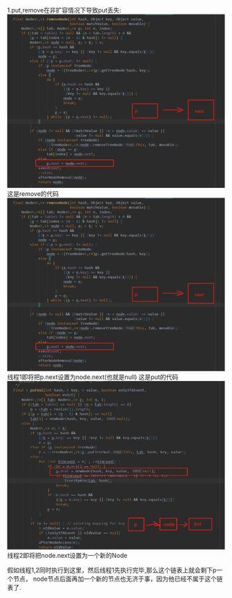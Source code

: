 1.put,remove在非扩容情况下导致put丢失:
<img src= "../resources/1.png"/>
这是remove的代码
![put remove](../resources/1.png "put remove")
线程1即将把p.next设置为node.next(也就是null)
这是put的代码
![put remove](../resources/2.png "put remove")
线程2即将把node.next设置为一个新的Node

假如线程1,2同时执行到这里，然后线程1先执行完毕,那么这个链表上就会剩下p一个节点，
node节点后面再加一个新的节点也无济于事，因为他已经不属于这个链表了.